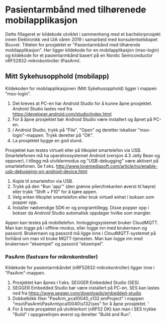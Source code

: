 # Pasientarmbånd med tilhørenede mobilapplikasjon

Dette fillageret er kildekode utviklet i sammenheng med et bachelorprosjekt innen Elektronikk ved UiA våren 2019 i samarbeid med konsulentselskapet Bouvet. Tittelen for prosjektet er "Pasientarmbånd med tilhørende mobilapplikasjon". Her ligger kildekode for en mobilapplikasjon (mso-login) og kildekode for et pasientarmbånd basert på en Nordic Semiconductor nRF52832-mikrokontroller (PasArm). 

## Mitt Sykehusopphold (mobilapp)

Kildekoden for mobilapplikasjonen (Mitt Sykehusopphold) ligger i mappen "mso-login". 
1. Det kreves at PC-en har Android Studio for å kunne åpne prosjektet. Android Studio lastes ned fra https://developer.android.com/studio/index.html
2. For å åpne prosjektet bør Android Studio være installert og åpnet på PC-en. 
3. I Android Studio, trykk på "File", "Open" og deretter lokaliser "mso-login"-mappen. Trykk deretter på "OK".
4. La prosjektet bygge en god stund. 

Prosjektet kan testes virtuelt eller på tilkoplet smartelefon via USB. Smartelefonen må ha operativssystemet Android (versjon 4.3 Jelly Bean og oppover). I tillegg må utviklermodus og "USB-debugging" være aktivert på smartelefonen. Se f.eks. http://www.lovemediasoft.com/article/no/enable-usb-debugging-on-android-device.html
1. Kople til smartelefon via USB. 
2. Trykk på den "Run 'app'" (den grønne pilen/trekanten øverst til høyre) eller trykk "Shift + F10" for å kjøre appen. 
3. Velg enten tilkoplet smartelefon eller bruk virtuell enhet i boksen som popper opp. 
4. Installer nødvendige SDK-er og programtillegg. Disse popper opp i bokser da Android Studio automatisk oppdager hvilke som mangler. 

Appen kan testes på mobiltelefon. Innloggingsystemet bruker CloudMQTT. Man kan logge på i offline-modus, eller logge inn med brukernavn og passord. Brukernavn og passord må ligge inne i CloudMQTT-systemet på forhånd om man vil bruke MQTT-tjenesten. Man kan logge inn med brukernavn "eksempel" og passord "eksempel". 

### PasArm (fastvare for mikrokontroller)

Kildekode for pasientarmbåndet (nRF52832-mikrokontroller) ligger inne i "PasArm"-mappen. 
1. Prosjektet kan åpnes i f.eks. SEGGER Embedded Studio (SES). 
2. SEGGER Embedded Studio bør være installert på PC-en. SES kan lastes ned fra https://www.segger.com/downloads/embedded-studio
3. Dobbelklikk filen "PasArm_pca10040_s132.emProject" i mappen "mso\PasArm\PasArm\pca10040\s132\ses" for å åpne prosjektet. '
4. For å teste prosjektet på utviklerkort (nRF52 DK) kan man i SES trykke "Build" i oppgavelinjen øverst og deretter "Build and Run".

